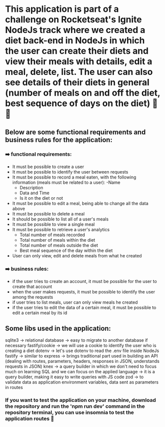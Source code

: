 # This application is part of a challenge on Rocketseat's Ignite NodeJs track where we created a diet back-end in NodeJs in which the user can create their diets and view their meals with details, edit a meal, delete, list. The user can also see details of their diets in general (number of meals on and off the diet, best sequence of days on the diet) 🚀🚀

## Below are some functional requirements and business rules for the application:

### ➡️ functional requirements:
- It must be possible to create a user
- It must be possible to identify the user between requests
- It must be possible to record a meal eaten, with the following information (meals must be related to a user):
    -Name
    - Description
    - Data and Time
    - Is it on the diet or not
- It must be possible to edit a meal, being able to change all the data above
- It must be possible to delete a meal
- It should be possible to list all of a user's meals
- It must be possible to view a single meal
- It must be possible to retrieve a user's analytics
    - Total number of meals recorded
    - Total number of meals within the diet
    - Total number of meals outside the diet
    - Best meal sequence of the day within the diet
- User can only view, edit and delete meals from what he created

### ➡️ business rules:
- if the user tries to create an account, it must be possible for the user to create that account
- when the user makes requests, it must be possible to identify the user among the requests
- if user tries to list meals, user can only view meals he created
- if the user tries to edit the data of a certain meal, it must be possible to edit a certain meal by its id

## Some libs used in the application:
sqlite3 -> relational database → easy to migrate to another database if necessary
fastify/cookie -> we will use a cookie to identify the user who is creating a diet
dotenv -> let's use dotenv to read the .env file inside NodeJs
fastify -> similar to express → brings traditional part used in building an API (dealing with routes, parameters, headers, responses in JSON, understands requests in JSON)
knex -> a query builder in which we don't need to focus much on learning SQL and we can focus on the applied language -> it is a query builder, making it easy to write queries with JS code
zod -> to validate data as application environment variables, data sent as parameters in routes

### If you want to test the application on your machine, download the repository and run the 'npm run dev' command in the repository terminal, you can use insomnia to test the application routes 🚀

